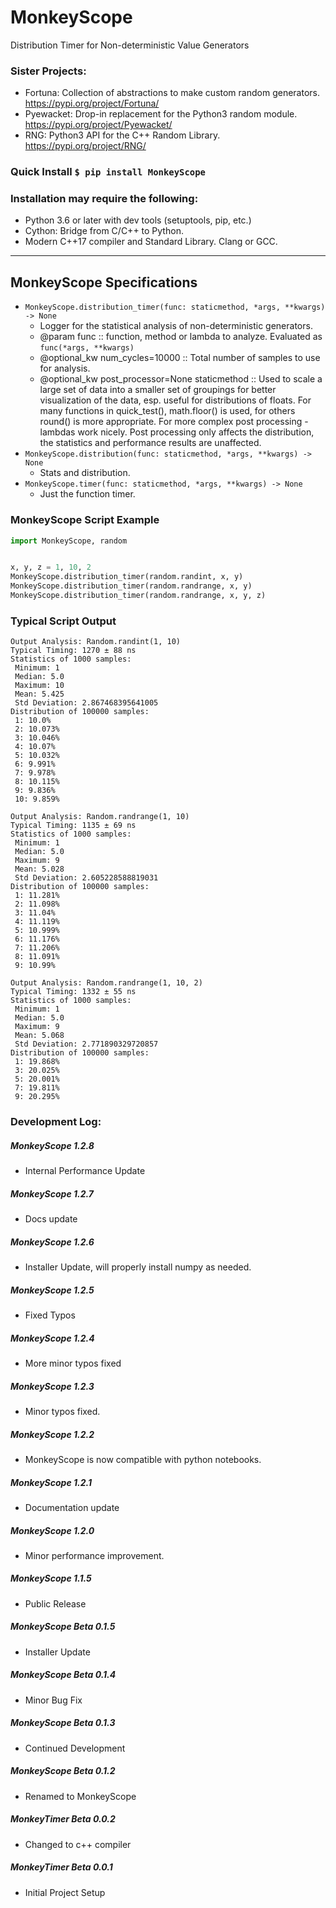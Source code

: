 # MonkeyScope
Distribution Timer for Non-deterministic Value Generators

### Sister Projects:
- Fortuna: Collection of abstractions to make custom random generators. https://pypi.org/project/Fortuna/
- Pyewacket: Drop-in replacement for the Python3 random module. https://pypi.org/project/Pyewacket/
- RNG: Python3 API for the C++ Random Library. https://pypi.org/project/RNG/


### Quick Install `$ pip install MonkeyScope`


### Installation may require the following:
- Python 3.6 or later with dev tools (setuptools, pip, etc.)
- Cython: Bridge from C/C++ to Python.
- Modern C++17 compiler and Standard Library. Clang or GCC.

---

## MonkeyScope Specifications
- `MonkeyScope.distribution_timer(func: staticmethod, *args, **kwargs) -> None`
    - Logger for the statistical analysis of non-deterministic generators.
    - @param func :: function, method or lambda to analyze. Evaluated as `func(*args, **kwargs)`
    - @optional_kw num_cycles=10000 :: Total number of samples to use for analysis.
    - @optional_kw post_processor=None staticmethod :: Used to scale a large set of data into a smaller set of groupings for better visualization of the data, esp. useful for distributions of floats. For many functions in quick_test(), math.floor() is used, for others round() is more appropriate. For more complex post processing - lambdas work nicely. Post processing only affects the distribution, the statistics and performance results are unaffected.
- `MonkeyScope.distribution(func: staticmethod, *args, **kwargs) -> None`
    - Stats and distribution.
- `MonkeyScope.timer(func: staticmethod, *args, **kwargs) -> None`
    - Just the function timer.

### MonkeyScope Script Example
```python
import MonkeyScope, random


x, y, z = 1, 10, 2
MonkeyScope.distribution_timer(random.randint, x, y)
MonkeyScope.distribution_timer(random.randrange, x, y)
MonkeyScope.distribution_timer(random.randrange, x, y, z)
```

### Typical Script Output
```
Output Analysis: Random.randint(1, 10)
Typical Timing: 1270 ± 88 ns
Statistics of 1000 samples:
 Minimum: 1
 Median: 5.0
 Maximum: 10
 Mean: 5.425
 Std Deviation: 2.867468395641005
Distribution of 100000 samples:
 1: 10.0%
 2: 10.073%
 3: 10.046%
 4: 10.07%
 5: 10.032%
 6: 9.991%
 7: 9.978%
 8: 10.115%
 9: 9.836%
 10: 9.859%

Output Analysis: Random.randrange(1, 10)
Typical Timing: 1135 ± 69 ns
Statistics of 1000 samples:
 Minimum: 1
 Median: 5.0
 Maximum: 9
 Mean: 5.028
 Std Deviation: 2.605228588819031
Distribution of 100000 samples:
 1: 11.281%
 2: 11.098%
 3: 11.04%
 4: 11.119%
 5: 10.999%
 6: 11.176%
 7: 11.206%
 8: 11.091%
 9: 10.99%

Output Analysis: Random.randrange(1, 10, 2)
Typical Timing: 1332 ± 55 ns
Statistics of 1000 samples:
 Minimum: 1
 Median: 5.0
 Maximum: 9
 Mean: 5.068
 Std Deviation: 2.771890329720857
Distribution of 100000 samples:
 1: 19.868%
 3: 20.025%
 5: 20.001%
 7: 19.811%
 9: 20.295%
```


### Development Log:

##### MonkeyScope 1.2.8
- Internal Performance Update

##### MonkeyScope 1.2.7
- Docs update

##### MonkeyScope 1.2.6
- Installer Update, will properly install numpy as needed.

##### MonkeyScope 1.2.5
- Fixed Typos

##### MonkeyScope 1.2.4
- More minor typos fixed

##### MonkeyScope 1.2.3
- Minor typos fixed.

##### MonkeyScope 1.2.2
- MonkeyScope is now compatible with python notebooks.

##### MonkeyScope 1.2.1
- Documentation update

##### MonkeyScope 1.2.0
- Minor performance improvement.

##### MonkeyScope 1.1.5
- Public Release

##### MonkeyScope Beta 0.1.5
- Installer Update

##### MonkeyScope Beta 0.1.4
- Minor Bug Fix

##### MonkeyScope Beta 0.1.3
- Continued Development

##### MonkeyScope Beta 0.1.2
- Renamed to MonkeyScope

##### MonkeyTimer Beta 0.0.2
- Changed to c++ compiler

##### MonkeyTimer Beta 0.0.1
- Initial Project Setup
